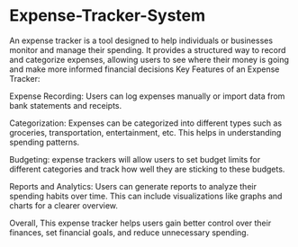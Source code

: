 # Expense-Tracker-System
An expense tracker is a tool designed to help individuals or businesses monitor and manage their spending. It provides a structured way to record and categorize expenses, allowing users to see where their money is going and make more informed financial decisions
Key Features of an Expense Tracker:

Expense Recording: Users can log expenses manually or import data from bank statements and receipts.

Categorization: Expenses can be categorized into different types such as groceries, transportation, entertainment, etc. This helps in understanding spending patterns.

Budgeting: expense trackers will allow users to set budget limits for different categories and track how well they are sticking to these budgets.

Reports and Analytics: Users can generate reports to analyze their spending habits over time. This can include visualizations like graphs and charts for a clearer overview.

Overall, This expense tracker helps users gain better control over their finances, set financial goals, and reduce unnecessary spending.



